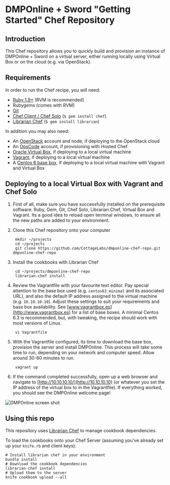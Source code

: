 DMPOnline + Sword "Getting Started" Chef Repository
===========================================

Introduction
------------
This Chef repository allows you to quickly build and provision an instance of DMPOnline + Sword on a virtual server, either running locally using Virtual Box or on the cloud (e.g. via OpenStack).

Requirements
------------
In order to run the Chef recipe, you will need:

* [Ruby 1.9+](https://rvm.io/rvm/install/) (RVM is recommended)
* Rubygems (comes with RVM)
* [Git](https://help.github.com/articles/set-up-git)
* [Chef Client / Chef Solo](http://wiki.opscode.com/display/chef/Installing+Chef+Client+and+Chef+Solo) (`$ gem install chef`)
* [Librarian Chef](https://github.com/applicationsonline/librarian) (`$ gem install librarian`)

In addition you may also need:

* An [OpenStack](http://www.openstack.org) account and node, if deploying to the OpenStack cloud
* An [OpsCode](http://www.opscode.com) account, if provisioning with Hosted Chef
* [Oracle Virtual Box](https://www.virtualbox.org), if deploying to a local virtual machine
* [Vagrant](http://vagrantup.com), if deploying to a local virtual machine
* A [Centos 6 base box](http://www.vagrantbox.es), if deploying to a local virtual machine with Vagrant and Virtual Box

Deploying to a local Virtual Box with Vagrant and Chef Solo
-----------------------------------------------------------
1. First of all, make sure you have successfully installed on the prerequisite software: Ruby, Gem, Git, Chef Solo, Librarian Chef, Virtual Box and Vagrant. Its a good idea to reload open terminal windows, to ensure all the new paths are added to your environment.

2. Clone this Chef repository onto your computer

		mkdir ~/projects
		cd ~/projects
		git clone https://github.com/CottageLabs/dmponline-chef-repo.git dmponline-chef-repo

3. Install the cookbooks with Librarian Chef

		cd ~/projects/dmponline-chef-repo
		librarian-chef install

4. Review the Vagrantfile with your favourite text editor. Pay special attention to the base box used (e.g. `centos63_minimal` and its associated URL), and also the default IP address assigned to the virtual machine (e.g. `10.10.10.10`). Adjust these settings to suit your requirements and base box availability. See [www.vagrantbox.es](http://www.vagrantbox.es) for a list of base boxes. A minimal Centos 6.3 is recommended, but, with tweaking, the recipe should work with most versions of Linux.

		vi Vagrantfile

5. With the Vagrantfile configured, its time to download the base box, provision the server and install DMPOnline. This process will take some time to run, depending on your network and computer speed. Allow around 30-60 minutes to run.

		vagrant up

6. If the command completed successfully, open up a web browser and navigate to [http://10.10.10.10/](http://10.10.10.10) (or whatever you set the IP address of the virtual box to in the Vagrantfile). If everything worked, you should see the DMPOnline welcome page!

![DMPOnline screen shot](https://raw.github.com/CottageLabs/dmponline-chef-repo/master/images/dmponline.png "DMPOnline screen shot")


Using this repo
---------------

This repository uses [Librarian Chef](https://github.com/applicationsonline/librarian) to manage cookbook dependencies.

To load the cookbooks onto your Chef Server (assuming you've already set up your `knife.rb` and client keys):

	# Install librarian chef in your environment
    bundle install
    # Download the cookbook dependencies
    librarian-chef install
    # Upload them to the server
    knife cookbook upload --all


